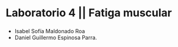# Laboratorio 4 || Fatiga muscular

###
- Isabel Sofía Maldonado Roa
- Daniel Guillermo Espinosa Parra.


